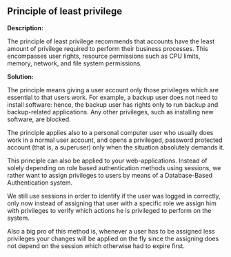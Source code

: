 
Principle of least privilege
-------

**Description:**

The principle of least privilege recommends that accounts have the least amount of 
privilege required to perform their business processes. This encompasses user rights, 
resource permissions such as CPU limits, memory, network, and file system permissions. 


**Solution:**

The principle means giving a user account only those privileges which are essential to 
that users work. For example, a backup user does not need to install software: hence, 
the backup user has rights only to run backup and backup-related applications. 
Any other privileges, such as installing new software, are blocked. 

The principle applies also to a personal computer user who usually does work in a normal 
user account, and opens a privileged, password protected account (that is, a superuser) 
only when the situation absolutely demands it.

This principle can also be applied to your web-applications. Instead of solely depending
on role based authentication methods using sessions, we rather want to assign privileges 
to users by means of a Database-Based Authentication system. 

We still use sessions in order to identify if the user was logged in correctly, only now 
instead of assigning that user with a specific role we assign him with privileges to 
verify which actions he is privileged to perform on the system.

Also a big pro of this method is, whenever a user has to be assigned less privileges
your changes will be applied on the fly since the assigning does not depend on the session
which otherwise had to expire first.


